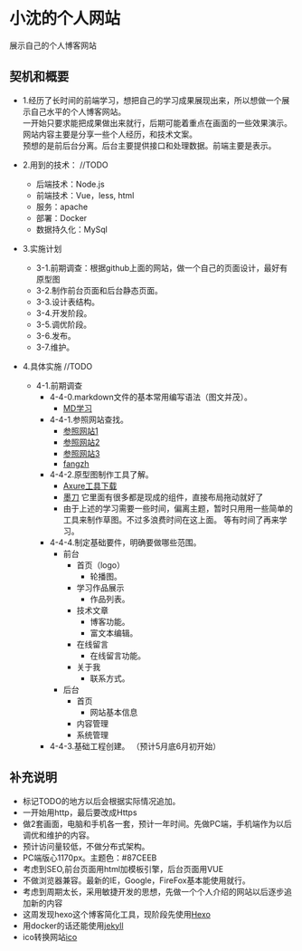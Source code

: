 <!--
 * @Description: 说明文件
 * @Author: shenxf
 * @Date: 2019-02-27 12:16:55
 -->
# 小沈的个人网站
展示自己的个人博客网站

## 契机和概要
* 1.经历了长时间的前端学习，想把自己的学习成果展现出来，所以想做一个展示自己水平的个人博客网站。	
一开始只要求能把成果做出来就行，后期可能着重点在画面的一些效果演示。	
网站内容主要是分享一些个人经历，和技术文案。	
预想的是前后台分离。后台主要提供接口和处理数据。前端主要是表示。	
	
* 2.用到的技术：	//TODO
	* 后端技术：Node.js
	* 前端技术：Vue，less, html
	* 服务：apache
	* 部署：Docker
	* 数据持久化：MySql
	
* 3.实施计划	
	* 3-1.前期调查：根据github上面的网站，做一个自己的页面设计，最好有原型图	
	* 3-2.制作前台页面和后台静态页面。	
	* 3-3.设计表结构。	
	* 3-4.开发阶段。	
	* 3-5.调优阶段。	
	* 3-6.发布。	
	* 3-7.维护。	

* 4.具体实施		//TODO
    * 4-1.前期调查	
        * 4-4-0.markdown文件的基本常用编写语法（图文并茂）。
            * [MD学习](https://www.cnblogs.com/liugang-vip/p/6337580.html)
        * 4-4-1.参照网站查找。	
        	* [参照网站1](https://segmentfault.com/u/yuanzm/articles)
			* [参照网站2](https://yisha0307.github.io/Portfolio-page/chenyisha.html)
			* [参照网站3](http://www.flqin.com/)
			* [fangzh](http://fangzh.top/)
   		* 4-4-2.原型图制作工具了解。	
			* [Axure工具下载](http://www.woshipm.com/it/319902.html)
			* [墨刀](https://modao.cc/) 它里面有很多都是现成的组件，直接布局拖动就好了
			* 由于上述的学习需要一些时间，偏离主题，暂时只用用一些简单的工具来制作草图。不过多浪费时间在这上面。
			  等有时间了再来学习。
   		* 4-4-4.制定基础要件，明确要做哪些范围。	
		   	* 前台
				* 首页（logo）
					* 轮播图。
				* 学习作品展示
					* 作品列表。
				* 技术文章
					* 博客功能。
					* 富文本编辑。
				* 在线留言
					* 在线留言功能。
				* 关于我
					* 联系方式。
			* 后台
				* 首页
					* 网站基本信息
				* 内容管理
				* 系统管理
		* 4-4-3.基础工程创建。	（预计5月底6月初开始）

## 补充说明
* 标记TODO的地方以后会根据实际情况追加。	
* 一开始用http，最后要改成Https	
* 做2套画面，电脑和手机各一套，预计一年时间。先做PC端，手机端作为以后调优和维护的内容。	
* 预计访问量较低，不做分布式架构。	
* PC端版心1170px。主题色：#87CEEB
* 考虑到SEO,前台页面用html加模板引擎，后台页面用VUE
* 不做浏览器兼容。最新的IE，Google，FireFox基本能使用就行。
* 考虑到周期太长，采用敏捷开发的思想，先做一个个人介绍的网站以后逐步追加新的内容
* 这周发现hexo这个博客简化工具，现阶段先使用[Hexo](https://blog.csdn.net/sinat_37781304/article/details/82729029)
* 用docker的话还能使用[jekyll](https://www.jekyll.com.cn/)
* ico转换网站[ico](http://www.bitbug.net/)